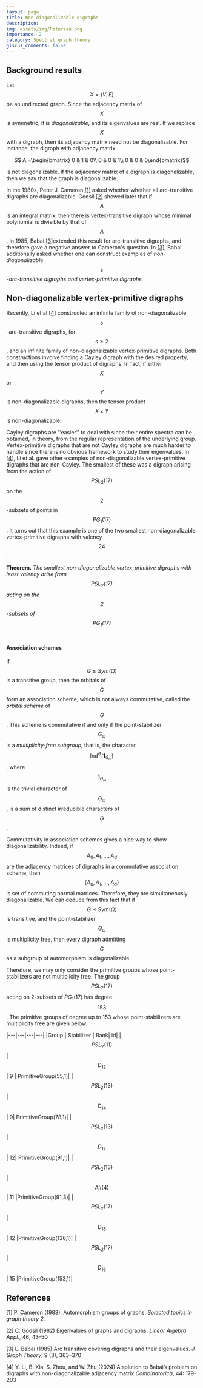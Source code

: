 ```yaml
---
layout: page
title: Non-diagonalizable digraphs
description: 
img: assets/img/Petersen.png
importance: 2
category: Spectral graph theory
giscus_comments: false 
---
```


## Background results

Let $$X = (V,E)$$ be an undirected graph. Since the adjacency matrix of $$X$$ is symmetric, it is *diagonalizable*, and its eigenvalues are real. If we replace $$X$$ with a digraph, then its adjacency matrix need not be diagonalizable. For instance, the digraph with adjacency matrix

$$ A =\begin{bmatrix} 0 & 1 & 0\\ 0 & 0 & 1\\ 0 & 0 & 0\end{bmatrix}$$

is not diagonalizable. If the adjacency matrix of a digraph is diagonalizable, then we say that the graph is diagonalizable.

In the 1980s, Peter J. Cameron [[1]](#1) asked whether whether all arc-transitive digraphs are diagonalizable. Godsil [[2]](#2) showed later that if $$A$$ is an integral matrix, then there is vertex-transitive digraph whose minimal polynomial is divisible by that of $$A$$. In 1985, Babai [[3]](#3)extended this result for arc-transitive digraphs, and therefore gave a negative answer to Cameron's question. In [[3]](#3), Babai additionally asked whether one can construct examples of *non-diagonalizable $$s$$-arc-transitive digraphs and vertex-primitive digraphs*

## Non-diagonalizable vertex-primitive digraphs
Recently, Li et al [[4]](#4) constructed an infinite family of non-diagonalizable $$s$$-arc-transitive digraphs, for $$s\geq 2$$, and an infinite family of non-diagonalizable vertex-primitive digraphs. Both constructions involve finding a Cayley digraph with the desired property, and then using the tensor product of digraphs. In fact, if either $$X$$ or $$Y$$ is non-diagonalizable digraphs, then the tensor product $$X \times Y$$ is non-diagonalizable.

Cayley digraphs are ''easier'' to deal with since their entire spectra can be obtained, in theory, from the regular representation of the underlying group. Vertex-primitive digraphs that are not Cayley digraphs are much harder to  handle since there is no obvious framework to study their eigenvalues. In [[4]](#4), Li et al. gave other examples of non-diagonalizable vertex-primitive digraphs that are non-Cayley. The smallest of these was a digraph arising from the action of $$PSL_2(17)$$ on the $$2$$-subsets of points in $$PG_1(17)$$.
It turns out that this example is one of the two smallest non-diagonalizable vertex-primitive digraphs with valency $$24$$.

**Theorem.** *The smallest non-diagonalizable vertex-primitive digraphs with least valency arise from $$PSL_2(17)$$ acting on the $$2$$-subsets of $$PG_1(17)$$.*

#### Association schemes

If $$G\leq Sym(\Omega)$$ is a transitive group, then the orbitals of $$G$$ form an association scheme, which is not always commutative, called the *orbital scheme* of $$G$$. This scheme is commutative if and only if the point-stabilizer $$G_\omega$$ is a *multiplicity-free subgroup*, that is, the character $$\operatorname{Ind}^G(\mathbf{1}_{G_\omega})$$, where $$\mathbf{1}_{G_\omega}$$ is the trivial character of $$G_\omega$$, is a sum of distinct irreducible characters of $$G$$.

Commutativity in association schemes gives a nice way to show diagonalizability. Indeed, if $$A_0,A_1,\ldots,A_d$$ are the adjacency matrices of digraphs in a commutative association scheme, then $$\{A_0,A_1,\ldots,A_d\}$$ is set of commuting normal matrices. Therefore, they are simultaneously diagonalizable. We can deduce from this fact that if $$G\leq Sym(\Omega)$$ is transitive, and the point-stabilizer $$G_\omega$$ is multiplicity free, then every digraph admitting $$G$$ as a subgroup of automorphism is diagonalizable.

Therefore, we may only consider the primitive groups whose point-stabilizers are not multiplicity free. The group $$PSL_2(17)$$ acting on $2$-subsets of $PG_1(17)$ has degree $$153$$. The primitive groups of degree up to $153$ whose point-stabilizers are multiplicity free are given below.

|---|---|---|---|
|Group | Stabilizer | Rank| id|
|$$PSL_2(11)$$ | $$D_{12}$$| 9 | PrimitiveGroup(55,1)|
|$$PSL_2(13)$$| $$D_{14}$$| 9| PrimitiveGroup(78,1)|
|$$PSL_2(13)$$| $$D_{12}$$| 12| PrimitiveGroup(91,1)|
|$$PSL_2(13)$$ | $$Alt(4)$$| 11 |PrimitiveGroup(91,3)|
|$$PSL_2(17)$$| $$D_{18}$$| 12 |PrimitiveGroup(136,1)|
|$$PSL_2(17)$$ | $$D_{16}$$| 15 |PrimitiveGroup(153,1)|

## References

<a id="1">[1]</a> 
P. Cameron (1983). 
Automorphism groups of graphs. 
*Selected topics in graph theory 2.*

<a id="2">[2]</a> 
C. Godsil (1982) 
Eigenvalues of graphs and digraphs. 
*Linear Algebra Appl.*, 46, 43–50

<a id="3">[3]</a> 
L. Babai  (1985)
 Arc transitive covering digraphs and their eigenvalues. 
*J. Graph Theory*, 9 (3), 363–370

<a id="4">[4]</a> 
Y. Li, B. Xia, S. Zhou, and W. Zhu (2024)
A solution to Babai’s problem on digraphs with non-diagonalizable adjacency matrix
*Combinatorica*, 44: 179–203